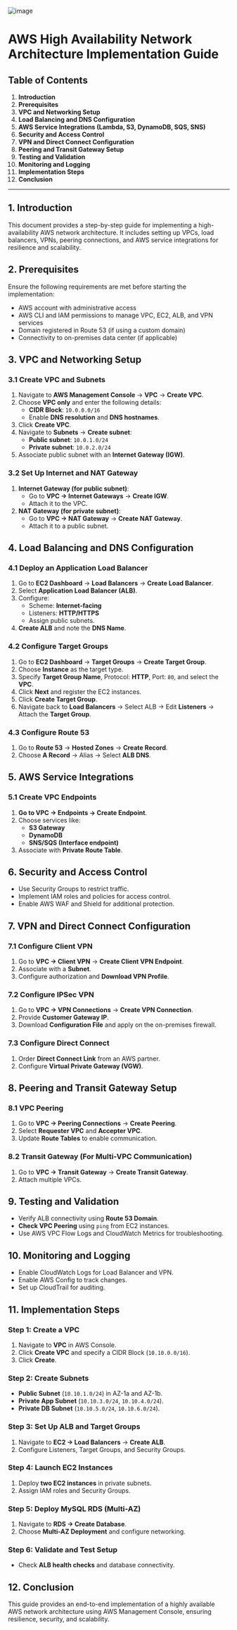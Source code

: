 ![image](https://github.com/user-attachments/assets/f1190a4e-4e79-4431-a9ed-3c2c3985a8ca)

# AWS High Availability Network Architecture Implementation Guide

## Table of Contents
1. **Introduction**
2. **Prerequisites**
3. **VPC and Networking Setup**
4. **Load Balancing and DNS Configuration**
5. **AWS Service Integrations (Lambda, S3, DynamoDB, SQS, SNS)**
6. **Security and Access Control**
7. **VPN and Direct Connect Configuration**
8. **Peering and Transit Gateway Setup**
9. **Testing and Validation**
10. **Monitoring and Logging**
11. **Implementation Steps**
12. **Conclusion**

---

## 1. Introduction
This document provides a step-by-step guide for implementing a high-availability AWS network architecture. It includes setting up VPCs, load balancers, VPNs, peering connections, and AWS service integrations for resilience and scalability.

## 2. Prerequisites
Ensure the following requirements are met before starting the implementation:
- AWS account with administrative access
- AWS CLI and IAM permissions to manage VPC, EC2, ALB, and VPN services
- Domain registered in Route 53 (if using a custom domain)
- Connectivity to on-premises data center (if applicable)

## 3. VPC and Networking Setup
### 3.1 Create VPC and Subnets
1. Navigate to **AWS Management Console** → **VPC** → **Create VPC**.
2. Choose **VPC only** and enter the following details:
   - **CIDR Block**: `10.0.0.0/16`
   - Enable **DNS resolution** and **DNS hostnames**.
3. Click **Create VPC**.
4. Navigate to **Subnets** → **Create subnet**:
   - **Public subnet**: `10.0.1.0/24`
   - **Private subnet**: `10.0.2.0/24`
5. Associate public subnet with an **Internet Gateway (IGW)**.

### 3.2 Set Up Internet and NAT Gateway
1. **Internet Gateway (for public subnet)**:
   - Go to **VPC → Internet Gateways** → **Create IGW**.
   - Attach it to the VPC.
2. **NAT Gateway (for private subnet)**:
   - Go to **VPC → NAT Gateway** → **Create NAT Gateway**.
   - Attach it to a public subnet.

## 4. Load Balancing and DNS Configuration
### 4.1 Deploy an Application Load Balancer
1. Go to **EC2 Dashboard** → **Load Balancers** → **Create Load Balancer**.
2. Select **Application Load Balancer (ALB)**.
3. Configure:
   - Scheme: **Internet-facing**
   - Listeners: **HTTP/HTTPS**
   - Assign public subnets.
4. **Create ALB** and note the **DNS Name**.

### 4.2 Configure Target Groups
1. Go to **EC2 Dashboard** → **Target Groups** → **Create Target Group**.
2. Choose **Instance** as the target type.
3. Specify **Target Group Name**, Protocol: **HTTP**, Port: `80`, and select the **VPC**.
4. Click **Next** and register the EC2 instances.
5. Click **Create Target Group**.
6. Navigate back to **Load Balancers** → Select ALB → Edit **Listeners** → Attach the **Target Group**.

### 4.3 Configure Route 53
1. Go to **Route 53** → **Hosted Zones** → **Create Record**.
2. Choose **A Record** → Alias → Select **ALB DNS**.

## 5. AWS Service Integrations
### 5.1 Create VPC Endpoints
1. **Go to VPC → Endpoints → Create Endpoint**.
2. Choose services like:
   - **S3 Gateway**
   - **DynamoDB**
   - **SNS/SQS (Interface endpoint)**
3. Associate with **Private Route Table**.

## 6. Security and Access Control
- Use Security Groups to restrict traffic.
- Implement IAM roles and policies for access control.
- Enable AWS WAF and Shield for additional protection.

## 7. VPN and Direct Connect Configuration
### 7.1 Configure Client VPN
1. Go to **VPC → Client VPN** → **Create Client VPN Endpoint**.
2. Associate with a **Subnet**.
3. Configure authorization and **Download VPN Profile**.

### 7.2 Configure IPSec VPN
1. Go to **VPC → VPN Connections** → **Create VPN Connection**.
2. Provide **Customer Gateway IP**.
3. Download **Configuration File** and apply on the on-premises firewall.

### 7.3 Configure Direct Connect
1. Order **Direct Connect Link** from an AWS partner.
2. Configure **Virtual Private Gateway (VGW)**.

## 8. Peering and Transit Gateway Setup
### 8.1 VPC Peering
1. Go to **VPC → Peering Connections** → **Create Peering**.
2. Select **Requester VPC** and **Accepter VPC**.
3. Update **Route Tables** to enable communication.

### 8.2 Transit Gateway (For Multi-VPC Communication)
1. Go to **VPC → Transit Gateway** → **Create Transit Gateway**.
2. Attach multiple VPCs.

## 9. Testing and Validation
- Verify ALB connectivity using **Route 53 Domain**.
- **Check VPC Peering** using `ping` from EC2 instances.
- Use AWS VPC Flow Logs and CloudWatch Metrics for troubleshooting.

## 10. Monitoring and Logging
- Enable CloudWatch Logs for Load Balancer and VPN.
- Enable AWS Config to track changes.
- Set up CloudTrail for auditing.

## 11. Implementation Steps
### **Step 1: Create a VPC**
1. Navigate to **VPC** in AWS Console.
2. Click **Create VPC** and specify a CIDR Block (`10.10.0.0/16`).
3. Click **Create**.

### **Step 2: Create Subnets**
- **Public Subnet** (`10.10.1.0/24`) in AZ-1a and AZ-1b.
- **Private App Subnet** (`10.10.3.0/24`, `10.10.4.0/24`).
- **Private DB Subnet** (`10.10.5.0/24`, `10.10.6.0/24`).

### **Step 3: Set Up ALB and Target Groups**
1. Navigate to **EC2 → Load Balancers** → **Create ALB**.
2. Configure Listeners, Target Groups, and Security Groups.

### **Step 4: Launch EC2 Instances**
1. Deploy **two EC2 instances** in private subnets.
2. Assign IAM roles and Security Groups.

### **Step 5: Deploy MySQL RDS (Multi-AZ)**
1. Navigate to **RDS → Create Database**.
2. Choose **Multi-AZ Deployment** and configure networking.

### **Step 6: Validate and Test Setup**
- Check **ALB health checks** and database connectivity.

## 12. Conclusion
This guide provides an end-to-end implementation of a highly available AWS network architecture using AWS Management Console, ensuring resilience, security, and scalability.


